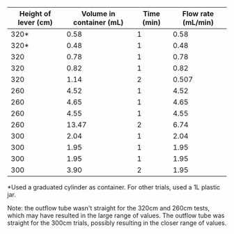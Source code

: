 |Height of lever (cm)|Volume in container (mL)|Time (min)|Flow rate (mL/min)|
|--------------------|------------------------|----------|------------------|
|    320*            |0.58                    |1         | 0.58                 |
|    320*            |0.48                    |1         | 0.48             |
|    320             |0.78                    |1         | 0.78         |
|    320             |0.82                    |1         |             0.82     |
|    320             |1.14                    |2         |0.507                  |
|    260             |4.52                    |1         | 4.52                 |
|    260             |4.65                    |1         | 4.65                 |
|    260             |4.55                    |1         |  4.55                |
|    260             |13.47                   |2         |     6.74             |
|    300             |2.04                    |1         |   2.04               |
|    300             |1.95                    |1         |   1.95               |
|    300             |1.95                    |1         |    1.95              |
|    300             |3.90                        |2         |  1.95                |

*Used a graduated cylinder as container. For other trials, used a 1L plastic jar. 

Note: the outflow tube wasn't straight for the 320cm and 260cm tests, which may have resulted in the large range of values. The outflow tube was straight for the 300cm trials, possibly resulting in the closer range of values. 
